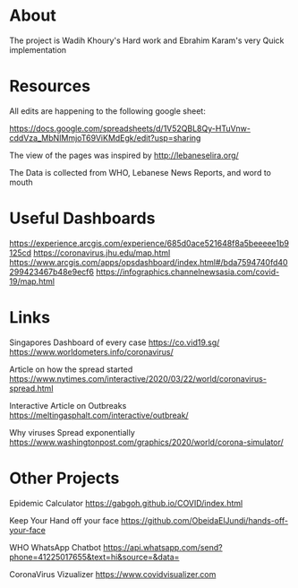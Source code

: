 # About
The project is Wadih Khoury's Hard work and Ebrahim Karam's very Quick implementation
# Resources
All edits are happening to the following google sheet:

<https://docs.google.com/spreadsheets/d/1V52QBL8Qy-HTuVnw-cddVza_MbNIMmjoT69ViKMdEgk/edit?usp=sharing>

The view of the pages was inspired by
<http://lebaneselira.org/>

The Data is collected from WHO, Lebanese News Reports, and word to mouth

# Useful Dashboards
https://experience.arcgis.com/experience/685d0ace521648f8a5beeeee1b9125cd
https://coronavirus.jhu.edu/map.html
https://www.arcgis.com/apps/opsdashboard/index.html#/bda7594740fd40299423467b48e9ecf6
https://infographics.channelnewsasia.com/covid-19/map.html

# Links
Singapores Dashboard of every case
https://co.vid19.sg/
https://www.worldometers.info/coronavirus/

Article on how the spread started
https://www.nytimes.com/interactive/2020/03/22/world/coronavirus-spread.html

Interactive Article on Outbreaks
https://meltingasphalt.com/interactive/outbreak/

Why viruses Spread exponentially
https://www.washingtonpost.com/graphics/2020/world/corona-simulator/

# Other Projects
Epidemic Calculator
https://gabgoh.github.io/COVID/index.html

Keep Your Hand off your face
https://github.com/ObeidaElJundi/hands-off-your-face

WHO WhatsApp Chatbot
https://api.whatsapp.com/send?phone=41225017655&text=hi&source=&data=

CoronaVirus Vizualizer
https://www.covidvisualizer.com
